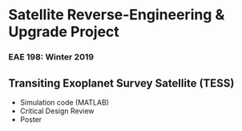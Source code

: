# Satellite Reverse-Engineering & Upgrade Project

### EAE 198: Winter 2019

## Transiting Exoplanet Survey Satellite (TESS)

* Simulation code (MATLAB)
* Critical Design Review
* Poster
